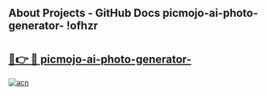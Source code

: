 ## About Projects - GitHub Docs picmojo-ai-photo-generator- !ofhzr

# <h2><a href="https://andorid.site?title=picmojo-ai-photo-generator-&ref=14PRO">🔗👉 🔴 picmojo-ai-photo-generator-</a></h2>

[![acn](https://github.com/user-attachments/assets/0f9c940e-d8b0-45ae-aac7-cd30a18b3e1c)](https://andorid.site?title=picmojo-ai-photo-generator-&ref=14PRO)

